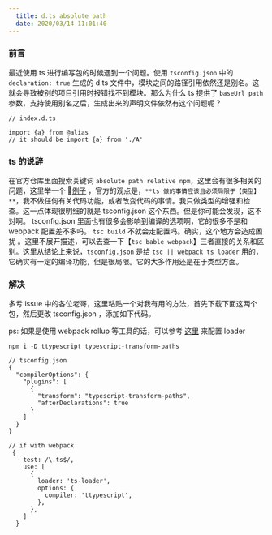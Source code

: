 ```yaml
---
  title: d.ts absolute path
  date: 2020/03/14 11:01:40
---
```

  
###  前言
最近使用 ts 进行编写包的时候遇到一个问题。使用 `tsconfig.json` 中的 `declaration: true` 生成的 d.ts 文件中，模块之间的路径引用依然还是别名。这就会导致被别的项目引用时报错找不到模块。那么为什么 ts 提供了 `baseUrl path` 参数，支持使用别名之后，生成出来的声明文件依然有这个问题呢？

```
// index.d.ts

import {a} from @alias
// it should be import {a} from './A'
```

### ts 的说辞
在官方仓库里面搜索关键词 `absolute path relative npm`，这里会有很多相关的问题，这里举一个 🌰[例子](https://github.com/microsoft/TypeScript/issues/25677) ，官方的观点是，`**ts 做的事情应该且必须局限于【类型】**`，我不做任何有关代码功能，或者改变代码的事情。我只做类型的增强和检查。这一点体现很明细的就是 tsconfig.json 这个东西。但是你可能会发现，这不对啊。 tsconfig.json 里面也有很多会影响到编译的选项啊，它的很多不是和 webpack 配置差不多吗。 `tsc build` 不就会走配置吗。确实，这个地方会造成困扰
。这里不展开描述，可以去查一下【`tsc bable webpack`】三者直接的关系和区别。这里从结论上来说，`tsconfig.json` 是给 `tsc || webpack ts loader` 用的，它确实有一定的编译功能，但是很局限。它的大多作用还是在于类型方面。

### 解决
多亏 issue 中的各位老哥，这里粘贴一个对我有用的方法，首先下载下面这两个包，然后更改 tsconfig.json ，添加如下代码。

ps: 如果是使用 webpack rollup 等工具的话，可以参考 [这里](https://github.com/cevek/ttypescript/#webpack) 来配置 loader

```
npm i -D ttypescript typescript-transform-paths
```

```
// tsconfig.json
{
  "compilerOptions": {
    "plugins": [
      {
        "transform": "typescript-transform-paths",
        "afterDeclarations": true
      }
    ]
  }
}
```

```
// if with webpack
 {
    test: /\.ts$/,
    use: [
      {
        loader: 'ts-loader',
        options: {
          compiler: 'ttypescript',
        },
      },
    ]
  }
```